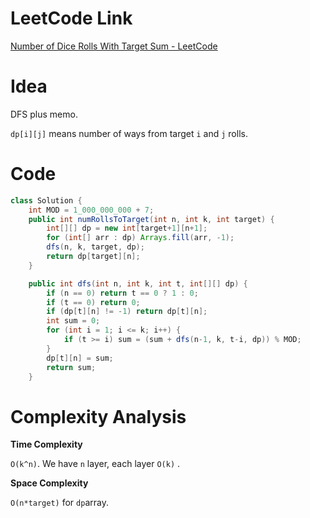 # LeetCode Link

[Number of Dice Rolls With Target Sum - LeetCode](https://leetcode.com/problems/number-of-dice-rolls-with-target-sum/description/)

# Idea

DFS plus memo.

`dp[i][j]` means number of ways from target `i` and `j` rolls.

# Code

```java
class Solution {
    int MOD = 1_000_000_000 + 7;
    public int numRollsToTarget(int n, int k, int target) {
        int[][] dp = new int[target+1][n+1];
        for (int[] arr : dp) Arrays.fill(arr, -1);
        dfs(n, k, target, dp);
        return dp[target][n];
    }

    public int dfs(int n, int k, int t, int[][] dp) {
        if (n == 0) return t == 0 ? 1 : 0;
        if (t == 0) return 0;
        if (dp[t][n] != -1) return dp[t][n];
        int sum = 0;
        for (int i = 1; i <= k; i++) {
            if (t >= i) sum = (sum + dfs(n-1, k, t-i, dp)) % MOD;
        }
        dp[t][n] = sum;
        return sum;
    }

```

# Complexity Analysis

**Time Complexity**

`O(k^n)`. We have `n` layer, each layer `O(k)` .

**Space Complexity**

`O(n*target)` for `dp`array.

